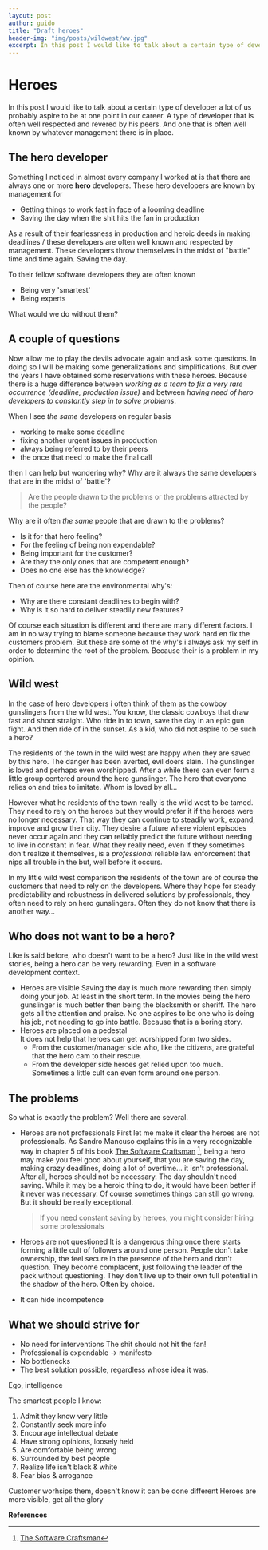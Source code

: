 ```yaml
---
layout: post
author: guido
title: "Draft heroes"
header-img: "img/posts/wildwest/ww.jpg"
excerpt: In this post I would like to talk about a certain type of developer a lot of us probably aspire to be at one point in our career. A type of developer that is often well respected and revered by his peers. And one that is often well known by whatever management there is in place. 
---
```

# Heroes

In this post I would like to talk about a certain type of developer a lot of us probably aspire to be at one point in our career. A type of developer that is often well respected and revered by his peers. And one that is often well known by whatever management there is in place. 

## The hero developer

Something I noticed in almost every company I worked at is that there are always one or more **hero** developers. These hero developers are known by management for

+ Getting things to work fast in face of a looming deadline
+ Saving the day when the shit hits the fan in production
    
As a result of their fearlessness in production and heroic deeds in making deadlines / these developers are often well known and respected by management. These developers throw themselves in the midst of "battle" time and time again. Saving the day. 

To their fellow software developers they are often known 

+ Being very 'smartest'
+ Being experts

What would we do without them?

## A couple of questions

Now allow me to play the devils advocate again and ask some questions. In doing so I will be  making some generalizations and simplifications. But over the years I have obtained some reservations with these heroes. Because there is a huge difference between *working as a team to fix a very rare occurrence (deadline, production issue)* and between *having need of hero developers to constantly step in to solve problems*.

When I see *the same* developers on regular basis 

+ working to make some deadline
+ fixing another urgent issues in production
+ always being referred to by their peers
+ the once that need to make the final call

then I can help but wondering why? Why are it always the same developers that are in the midst of 'battle'?

> Are the people drawn to the problems or the problems attracted by the people?

Why are it often *the same* people that are drawn to the problems? 
+ Is it for that hero feeling? 
+ For the feeling of being non expendable? 
+ Being important for the customer?
+ Are they the only ones that are competent enough? 
+ Does no one else has the knowledge?

Then of course here are the environmental why's:
+ Why are there constant deadlines to begin with?  
+ Why is it so hard to deliver steadily new features? 

Of course each situation is different and there are many different factors. I am in no way trying to blame someone because they work hard en fix the customers problem. But these are some of the why's i always ask my self in order to determine the root of the problem. Because their is a problem in my opinion. 

## Wild west

In the case of hero developers i often think of them as the cowboy gunslingers from the wild west. You know, the classic cowboys that draw fast and shoot straight. Who ride in to town, save the day in an epic gun fight. And then ride of in the sunset. As a kid, who did not aspire to be such a hero?

The residents of the town in the wild west are happy when they are saved by this hero. The danger has been averted, evil doers slain. The gunslinger is loved and perhaps even worshipped. After a while there can even form a little group centered around the hero gunslinger. The hero that everyone relies on and tries to imitate. Whom is loved by all... 


However what he residents of the town really is the wild west to be tamed. They need to rely on the heroes but they would prefer it if the heroes were no longer necessary. That way they can continue to steadily work, expand, improve and grow their city. They desire a future where violent episodes never occur again and they can reliably predict the future without needing to live in constant in fear.  What they really need, even if they sometimes don't realize it themselves, is a _professional_ reliable law enforcement that nips all trouble in the but, well before it occurs.

In my little wild west comparison the residents of the town are of course the customers that need to rely on the developers. Where they hope for steady predictability and robustness in delivered solutions by professionals, they often need to rely on hero gunslingers. Often they do not know that there is another way...
 

## Who does not want to be a hero?
   
Like is said before, who doesn't want to be a hero? Just like in the wild west stories, being a hero can be very rewarding. Even in a software development context.

+ Heroes are visible
    Saving the day is much more rewarding then simply doing your job. At least in the short term. In the movies being the hero gunslinger is much better then being the blacksmith or sheriff. The hero gets all the attention and praise. No one aspires to be one who is doing his job, not needing to go into battle. Because that is a boring story.
+ Heroes are placed on a pedestal   
    It does not help that heroes can get worshipped form two sides. 
    + From the customer/manager side who, like the citizens, are grateful that the hero cam to their rescue. 
    + From the developer side heroes get relied upon too much. Sometimes a little cult can even form around one person.

## The problems
So what is exactly the problem? Well there are several.

+ Heroes are not professionals 
    First let me make it clear the heroes are not professionals. As Sandro Mancuso explains this in a very recognizable way in chapter 5 of his book [The Software Craftsman](https://www.amazon.com/Software-Craftsman-Professionalism-Pragmatism-Robert/dp/0134052501/) [^sandroBook], being a hero may make you feel good about yourself, that you are saving the day, making crazy deadlines, doing a lot of overtime... it isn't professional. After all, heroes should not be necessary. The day shouldn't need saving. While it may be a heroic thing to do, it would have been better if it never was necessary. Of course sometimes things can still go wrong. But it should be really exceptional. 
    
    > If you need constant saving by heroes, you might consider hiring some professionals
+ Heroes are not questioned
    It is a dangerous thing once there starts forming a little cult of followers around one person. People don't take ownership, the feel secure in the presence of the hero and don't question. They become complacent, just following the leader of the pack without questioning. They don't live up to their own full potential in the shadow of the hero. Often by choice. 
+ It can hide incompetence
    
    
## What we should strive for
    
+ No need for interventions
    The shit should not hit the fan!
+ Professional is expendable -> manifesto
+ No bottlenecks
+ The best solution possible, regardless whose idea it was.



Ego, intelligence

The smartest people I know:

1. Admit they know very little
2. Constantly seek more info
3. Encourage intellectual debate
4. Have strong opinions, loosely held
5. Are comfortable being wrong
6. Surrounded by best people
7. Realize life isn't black & white
8. Fear bias & arrogance

Customer worhsips them, doesn't know it can be done different
Heroes are more visible, get all the glory

**References**

[^sandroBook]: [The Software Craftsman](https://www.amazon.com/Software-Craftsman-Professionalism-Pragmatism-Robert/dp/0134052501/ref=sr_1_1?s=books&ie=UTF8&qid=1522832866&sr=1-1&keywords=sandro+mancuso)
